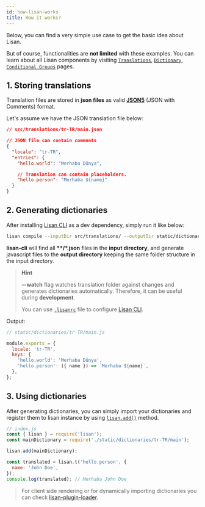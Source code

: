 ```yaml
---
id: how-lisan-works
title: How it works?
---
```


Below, you can find a very simple use case
to get the basic idea about Lisan.

But of course, functionalities are **not limited** with these examples.
You can learn about all Lisan components by visiting
[`Translations`](/docs/translations),
[`Dictionary`](/docs/dictionary),
[`Conditional Groups`](/docs/conditional-groups) pages.

## 1. Storing translations

Translation files are stored in **json files** as
valid **[JSON5](https://json5.org/)** (JSON with Comments) format.

Let's assume we have the JSON translation file below:

```json
// src/translations/tr-TR/main.json

// JSON file can contain comments
{
  "locale": "tr-TR",
  "entries": {
    "hello.world": "Merhaba Dünya",

    // Translation can contain placeholders.
    "hello.person": "Merhaba ${name}"
  }
}
```

## 2. Generating dictionaries

After installing [Lisan CLI](/docs/lisan-cli) as a dev dependency,
simply run it like below:

```bash
lisan compile --inputDir src/translations/ --outputDir static/dictionaries/ --watch
```

**lisan-cli** will find all **\*\*/\*.json** files in the **input directory**,
and generate javascript files to the **output directory**
keeping the same folder structure in the input directory.

<div class="hint-block">

> **Hint**
>
> **--watch** flag watches translation folder against
> changes and generates dictionaries automatically. Therefore,
> it can be useful during **development**.
>
> You can use [`.lisanrc`](/docs/lisan-cli#configuration-file)
> file to configure [Lisan CLI](/docs/what-is-lisan-cli).

</div>

Output:

```js
// static/dictionaries/tr-TR/main.js

module.exports = {
  locale: 'tr-TR',
  keys: {
    'hello.world': 'Merhaba Dünya',
    'hello.person': ({ name }) => `Merhaba ${name}`,
  },
};
```

## 3. Using dictionaries

After generating dictionaries,
you can simply import your dictionaries
and register them to lisan instance by using
[`lisan.add()`](/docs/full-api-reference#lisanadddictionary)
method.

```js
// index.js
const { lisan } = require('lisan');
const mainDictionary = require('./static/dictionaries/tr-TR/main');

lisan.add(mainDictionary);

const translated = lisan.t('hello.person', {
  name: 'John Doe',
});
console.log(translated); // Merhaba John Doe
```

> For client side rendering or for dynamically importing
> dictionaries you can check [lisan-plugin-loader](/docs/lisan-plugin-loader).
